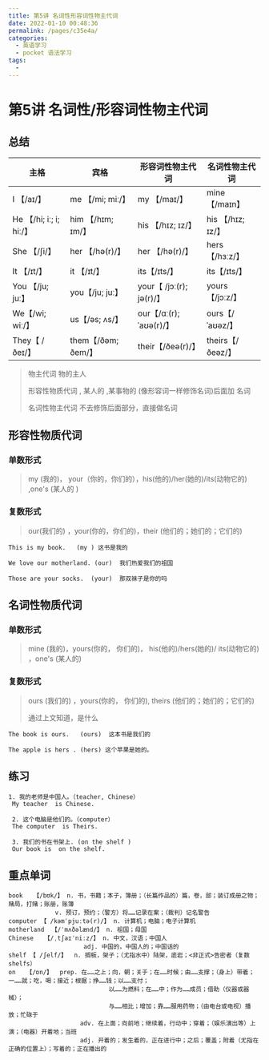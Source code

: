 ```yaml
---
title: 第5讲 名词性形容词性物主代词
date: 2022-01-10 00:48:36
permalink: /pages/c35e4a/
categories:
  - 英语学习
  - pocket 语法学习
tags:
  - 
---
```

# 第5讲 名词性/形容词性物主代词



## 总结

| 主格                    | 宾格              | 形容词性物主代词 | 名词性物主代词 |
| ----------------------- | ----------------- | ---------------- | -------------- |
| I  【/aɪ/】             | me  【/mi; miː/】 | my 【/maɪ/】     | mine 【/maɪn】 |
| He 【/hi; iː; i; hiː/】 | him 【/hɪm; ɪm/】            | his 【/hɪz; ɪz/】         | his 【/hɪz; ɪz/】       |
| She 【/ʃi/】                | her  【/hə(r)/】         | her 【/hə(r)/】         | hers 【/hɜːz/】      |
| It 【/ɪt/】                 | it 【/ɪt/】           | its【/ɪts/】              | its【/ɪts/】           |
| You 【/ju; juː】                | you【/ju; juː】           | your【 /jɔː(r); jə(r)/】         | yours【/jɔːz/】      |
| We【/wi; wiː/】                  | us【/əs; ʌs/】            | our【/ɑː(r); ˈaʊə(r)/】          | ours【/ˈaʊəz/】       |
| They【 /ðeɪ/】                | them【/ðəm; ðem/】          | their【/ðeə(r)/】        | theirs【/ðeəz/】     |



> 物主代词  物的主人
>
> 形容性物质代词 , 某人的 ,某事物的 (像形容词一样修饰名词)后面加 名词
>
> 名词性物主代词   不去修饰后面部分，直接做名词

## 形容性物质代词

### 单数形式

> my (我的)， your（你的，你们的），his(他的)/her(她的)/its(动物它的) ,one's (某人的 )

### 复数形式

> our(我们的) ，your(你的，你们的)，their (他们的；她们的；它们的)

```  
This is my book.   (my ) 这书是我的

We love our motherland. (our)  我们热爱我们的祖国

Those are your socks.  (your)  那双袜子是你的吗
```

## 名词性物质代词

### 单数形式

> mine (我的)，yours(你的， 你们的)， his(他的)/hers(她的)/ its(动物它的) ，one's (某人的)

### 复数形式

> ours (我们的) ，yours(你的， 你们的), theirs (他们的；她们的；它们的)
>
> 通过上文知道，是什么



```
The book is ours.   (ours)  这本书是我们的

The apple is hers . (hers) 这个苹果是她的。
```

## 练习

```
1. 我的老师是中国人。（teacher, Chinese）
 My teacher  is Chinese.
 
 2. 这个电脑是他们的。（computer）
 The computer  is Theirs.
 
 3. 我们的书在书架上. (on the shelf )
 Our book is  on the shelf.
```

## 重点单词

```
book   【/bʊk/】 n. 书，书籍；本子，簿册；（长篇作品的）篇，卷，部；装订成册之物；赌局，打赌；账册，账簿
			 v. 预订，预约；（警方）将……记录在案；（裁判）记名警告
computer 【 /kəmˈpjuːtə(r)/】	n. 计算机；电脑；电子计算机	 	 
motherland  【/ˈmʌðəlænd/】 n. 祖国；母国
Chinese   【/ˌtʃaɪˈniːz/】 n. 中文，汉语；中国人
				     adj. 中国的，中国人的；中国话的
shelf 【 /ʃelf/】	 n. 搁板，架子；（尤指水中）陆架，底岩；<非正式>告密者（复数 shelfs）
on   【/ɒn/】  prep. 在……之上；向，朝；关于；在……时候；由……支撑；（身上）带着；一……就；吃，喝；接近；根据；挣……钱；以……支付；
                            以……为燃料；在……中；作为……成员；借助（仪器或器械）；
                            与……相比；增加；靠……服用药物；（由电台或电视）播放；忙碌于
                    adv. 在上面；向前地；继续着，行动中；穿着；（娱乐演出等）上演；（电器）开着地；当班
                    adj. 开着的；发生着的，正在进行中；之后；覆盖；附着（尤指在正确的位置上）；写着的；正在播出的

```


